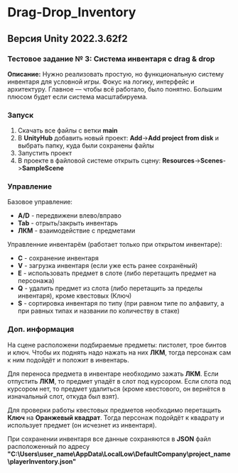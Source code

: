 # Drag-Drop_Inventory
## Версия Unity 2022.3.62f2
### Тестовое задание № 3: Система инвентаря с drag & drop
**Описание:** Нужно реализовать простую, но функциональную систему инвентаря для условной игры. Фокус на логику, интерфейс и архитектуру. Главное — чтобы всё работало, было понятно. Большим плюсом будет если система масштабируема.

### Запуск
1. Скачать все файлы с ветки **main**
2. В **UnityHub** добавить новый проект: **Add**->**Add project from disk** и выбрать папку, куда были сохранены файлы
3. Запустить проект
4. В проекте в файловой системе открыть сцену: **Resources**->**Scenes**->**SampleScene**

### Управление
Базовое управление:
* **A/D** - передвижени влево/вправо
* **Tab** - отрыть/закрыть инвентарь
* **ЛКМ** - взаимодействие с предметами

Управленние инвентарём (работает только при открытом инвентаре):
* **C** - сохранение инвентаря
* **V** - загрузка инвентаря (если уже есть ранее сохранёный)
* **E** - использовать предмет в слоте (либо перетащить предмет на персонажа)
* **Q** - удалить предмет из слота (либо перетащить за пределы инвентаря), кроме квестовых (Ключ)
* **S** - сортировка инвентаря по типу (при равном типе по алфавиту, а при равных типах и названии по количеству в стаке)

### Доп. информация
На сцене расположени подбираемые предметы: пистолет, трое бинтов и ключ. Чтобы их поднять надо нажать на них **ЛКМ**, тогда персонаж сам к ним подойдёт и положит в инвентарь.

Для переноса предмета в инвентаре необходимо зажать **ЛКМ**. Если отпустить **ЛКМ**, то предмет упадёт в слот под курсором. Если слота под курсором нет, то предмет удалиться (кроме квестового, он вернётся в изначальный слот, откуда был взят).

Для проверки работы квестовых предметов необходимо перетащить **Ключ** на **Оранжевый квадрат**. Тогда персонаж подойдёт к квадрату и использует предмет (он исчезнет из инвентаря).

При сохранении инвентаря все данные сохраняются в **JSON** файл расположенный по адресу **"C:\Users\user_name\AppData\LocalLow\DefaultCompany\project_name\playerInventory.json"**
